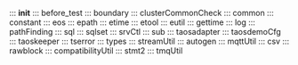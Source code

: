 ::: __init__
::: before_test
::: boundary
::: clusterCommonCheck
::: common
::: constant
::: eos
::: epath
::: etime
::: etool
::: eutil
::: gettime
::: log
::: pathFinding
::: sql
::: sqlset
::: srvCtl
::: sub
::: taosadapter
::: taosdemoCfg
::: taoskeeper
::: tserror
::: types
::: streamUtil
::: autogen
::: mqttUtil
::: csv
::: rawblock
::: compatibilityUtil
::: stmt2
::: tmqUtil
